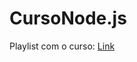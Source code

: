 # CursoNode.js
Playlist com o curso: <a href="https://www.youtube.com/watch?v=QnTCre0HHv8&list=PLJ_KhUnlXUPtbtLwaxxUxHqvcNQndmI4B&index=5">Link</a>
